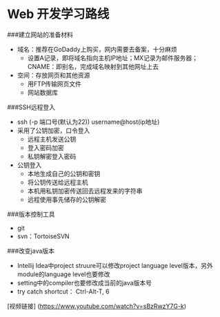 Web 开发学习路线
=======

###建立网站的准备材料
* 域名：推荐在GoDaddy上购买，网内需要去备案，十分麻烦
  * 设置A记录，即将域名指向主机IP地址；MX记录为邮件服务器；CNAME：即别名，完成域名映射到其他网址上去
* 空间：存放网页和其他资源
  * 用FTP传输网页文件
  * 网站数据库

###SSH远程登入
* ssh (-p 端口号(默认为22)) username@host(ip地址) 
* 采用了公钥加密，口令登入
  * 远程主机发送公钥
  * 登入密码加密
  * 私钥解密登入密码
* 公钥登入
  * 本地生成自己的公钥和密钥
  * 将公钥传送给远程主机
  * 本机用私钥加密传送回去远程发来的字符串
  * 远程使用事先储存的公钥解密

###版本控制工具
* git
* svn：TortoiseSVN

###改变java版本
* Intellij Idea中project struure可以修改project language level版本，另外module的language level也要修改
* setting中的compiler也要修改成当前的java版本号
* try catch shortcut： Ctrl-Alt-T, 6

[视频链接] (https://www.youtube.com/watch?v=sBzRwzY7G-k)
